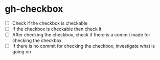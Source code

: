 gh-checkbox
===========

- [ ] Check if the checkbox is checkable
- [ ] If the checkbox is checkable then check it
- [ ] After checking the checkbox, check if there is a commit made for checking the checkbox
- [ ] If there is no commit for checking the checkbox, investigate what
  is going on
